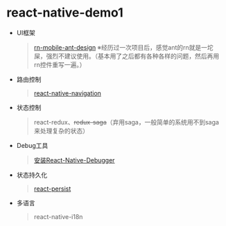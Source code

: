 # react-native-demo1
* UI框架
  > [rn-mobile-ant-design](https://rn.mobile.ant.design/docs/react/introduce-cn)
  ※经历过一次项目后，感觉ant的rn就是一坨屎，强烈不建议使用。（基本用了之后都有各种各样的问题，然后再用rn控件重写一遍。）
  
* 路由控制
  > [react-native-navigation](https://reactnavigation.org/docs/zh-Hans/modal.html)
* 状态控制
  > react-redux、~~redux-saga~~（弃用saga，一般简单的系统用不到saga来处理复杂的状态）
* Debug工具
  > [安装React-Native-Debugger](https://github.com/jhen0409/react-native-debugger)
* 状态持久化
  > [react-persist](https://www.npmjs.com/package/redux-persist)
* 多语言
  > react-native-i18n
